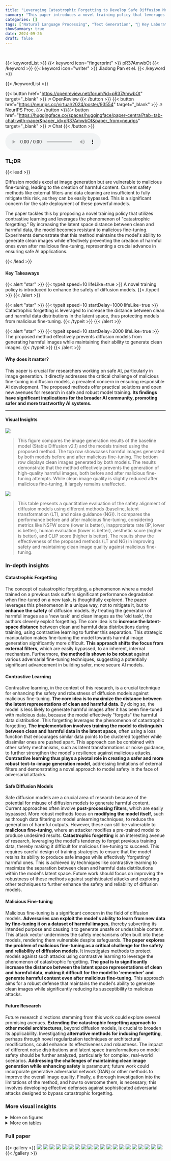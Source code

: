 ```yaml
---
title: "Leveraging Catastrophic Forgetting to Develop Safe Diffusion Models against Malicious Finetuning"
summary: "This paper introduces a novel training policy that leverages catastrophic forgetting to make diffusion models resilient against malicious fine-tuning, effectively preventing the generation of harmful ..."
categories: []
tags: ["Natural Language Processing", "Text Generation", "🏢 Key Laboratory of Intelligent Information Processing, Institute of Computing Technology, CAS",]
showSummary: true
date: 2024-09-26
draft: false
---
```


<br>

{{< keywordList >}}
{{< keyword icon="fingerprint" >}} pR37AmwbOt {{< /keyword >}}
{{< keyword icon="writer" >}} Jiadong Pan et el. {{< /keyword >}}
 
{{< /keywordList >}}

{{< button href="https://openreview.net/forum?id=pR37AmwbOt" target="_blank" >}}
↗ OpenReview
{{< /button >}}
{{< button href="https://neurips.cc/virtual/2024/poster/93554" target="_blank" >}}
↗ NeurIPS Proc.
{{< /button >}}{{< button href="https://huggingface.co/spaces/huggingface/paper-central?tab=tab-chat-with-paper&paper_id=pR37AmwbOt&paper_from=neurips" target="_blank" >}}
↗ Chat
{{< /button >}}



<audio controls>
    <source src="https://ai-paper-reviewer.com/pR37AmwbOt/podcast.wav" type="audio/wav">
    Your browser does not support the audio element.
</audio>


### TL;DR


{{< lead >}}

Diffusion models excel at image generation but are vulnerable to malicious fine-tuning, leading to the creation of harmful content. Current safety methods like external filters and data cleaning are insufficient to fully mitigate this risk, as they can be easily bypassed. This is a significant concern for the safe deployment of these powerful models. 

The paper tackles this by proposing a novel training policy that utilizes contrastive learning and leverages the phenomenon of "catastrophic forgetting."  By increasing the latent space distance between clean and harmful data, the model becomes resistant to malicious fine-tuning. Experiments demonstrate that this method maintains the model's ability to generate clean images while effectively preventing the creation of harmful ones even after malicious fine-tuning, representing a crucial advance in ensuring safe AI applications.

{{< /lead >}}


#### Key Takeaways

{{< alert "star" >}}
{{< typeit speed=10 lifeLike=true >}} A novel training policy is introduced to enhance the safety of diffusion models. {{< /typeit >}}
{{< /alert >}}

{{< alert "star" >}}
{{< typeit speed=10 startDelay=1000 lifeLike=true >}} Catastrophic forgetting is leveraged to increase the distance between clean and harmful data distributions in the latent space, thus protecting models from malicious fine-tuning. {{< /typeit >}}
{{< /alert >}}

{{< alert "star" >}}
{{< typeit speed=10 startDelay=2000 lifeLike=true >}} The proposed method effectively prevents diffusion models from generating harmful images while maintaining their ability to generate clean images. {{< /typeit >}}
{{< /alert >}}

#### Why does it matter?
This paper is crucial for researchers working on safe AI, particularly in image generation.  It directly addresses the critical challenge of malicious fine-tuning in diffusion models, a prevalent concern in ensuring responsible AI development. The proposed methods offer practical solutions and open new avenues for research in safe and robust model training. **Its findings have significant implications for the broader AI community, promoting safer and more trustworthy AI systems.**

------
#### Visual Insights



![](https://ai-paper-reviewer.com/pR37AmwbOt/figures_1_1.jpg)

> This figure compares the image generation results of the baseline model (Stable Diffusion v2.1) and the models trained using the proposed method.  The top row showcases harmful images generated by both models before and after malicious fine-tuning.  The bottom row displays clean images generated by both models.  The results demonstrate that the method effectively prevents the generation of high-quality harmful images, both before and after malicious fine-tuning attempts. While clean image quality is slightly reduced after malicious fine-tuning, it largely remains unaffected.





![](https://ai-paper-reviewer.com/pR37AmwbOt/tables_6_1.jpg)

> This table presents a quantitative evaluation of the safety alignment of diffusion models using different methods (baseline, latent transformation (LT), and noise guidance (NG)). It compares the performance before and after malicious fine-tuning, considering metrics like NSFW score (lower is better), inappropriate rate (IP, lower is better), human evaluation (lower is better), aesthetic score (higher is better), and CLIP score (higher is better). The results show the effectiveness of the proposed methods (LT and NG) in improving safety and maintaining clean image quality against malicious fine-tuning.





### In-depth insights


#### Catastrophic Forgetting
The concept of catastrophic forgetting, a phenomenon where a model trained on a previous task suffers significant performance degradation when fine-tuned on a new task, is thoughtfully explored.  The paper leverages this phenomenon in a unique way, not to mitigate it, but to **enhance the safety** of diffusion models. By treating the generation of harmful images as a 'new task' and clean images as the 'old task', the authors cleverly exploit forgetting. The core idea is to **increase the latent-space distance** between clean and harmful data distributions during training, using contrastive learning to further this separation.  This strategic manipulation makes fine-tuning the model towards harmful image generation significantly more difficult.  **This approach shifts the focus from external filters**, which are easily bypassed, to an inherent, internal mechanism.  Furthermore, **the method is shown to be robust** against various adversarial fine-tuning techniques, suggesting a potentially significant advancement in building safer, more secure AI models.

#### Contrastive Learning
Contrastive learning, in the context of this research, is a crucial technique for enhancing the safety and robustness of diffusion models against malicious fine-tuning.  **The core idea is to maximize the distance between the latent representations of clean and harmful data**. By doing so, the model is less likely to generate harmful images after it has been fine-tuned with malicious data, because the model effectively "forgets" the harmful data distribution. This forgetting leverages the phenomenon of catastrophic forgetting. **The implementation involves training the model to distinguish between clean and harmful data in the latent space**, often using a loss function that encourages similar data points to be clustered together while dissimilar ones are pushed apart.  This approach can be combined with other safety mechanisms, such as latent transformations or noise guidance, to further strengthen the model's resilience against malicious attacks.  **Contrastive learning thus plays a pivotal role in creating a safer and more robust text-to-image generation model**, addressing limitations of external filters and demonstrating a novel approach to model safety in the face of adversarial attacks.

#### Safe Diffusion Models
Safe diffusion models are a crucial area of research because of the potential for misuse of diffusion models to generate harmful content.  Current approaches often involve **post-processing filters**, which are easily bypassed.  More robust methods focus on **modifying the model itself**, such as through data filtering or model unlearning techniques, to reduce the generation of harmful outputs.  However, these can still be vulnerable to **malicious fine-tuning**, where an attacker modifies a pre-trained model to produce undesired results.  **Catastrophic forgetting** is an interesting avenue of research, leveraging the model's tendency to forget previous training data, thereby making it difficult for malicious fine-tuning to succeed. This requires careful design of training strategies to ensure that the model retains its ability to produce safe images while effectively 'forgetting' harmful ones.  This is achieved by techniques like contrastive learning to maximize the separation between clean and harmful data distributions within the model's latent space.  Future work should focus on improving the robustness of these methods against sophisticated attacks and exploring other techniques to further enhance the safety and reliability of diffusion models.

#### Malicious Fine-tuning
Malicious fine-tuning is a significant concern in the field of diffusion models.  **Adversaries can exploit the model's ability to learn from new data by fine-tuning it on a dataset of harmful images**, thereby subverting its intended purpose and causing it to generate unsafe or undesirable content. This attack vector undermines the safety mechanisms often built into these models, rendering them vulnerable despite safeguards. **The paper explores the problem of malicious fine-tuning as a critical challenge for the safety and reliability of diffusion models**. It investigates methods to protect models against such attacks using contrastive learning to leverage the phenomenon of catastrophic forgetting.  **The goal is to significantly increase the distance between the latent space representations of clean and harmful data, making it difficult for the model to 'remember' and generate harmful content even after malicious fine-tuning**. This approach aims for a robust defense that maintains the model's ability to generate clean images while significantly reducing its susceptibility to malicious attacks.

#### Future Research
Future research directions stemming from this work could explore several promising avenues.  **Extending the catastrophic forgetting approach to other model architectures**, beyond diffusion models, is crucial to broaden its applicability.  Investigating **alternative methods for inducing forgetting**, perhaps through novel regularization techniques or architectural modifications, could enhance its effectiveness and robustness.  The impact of different noise distributions and latent space transformations on model safety should be further analyzed, particularly for complex, real-world scenarios.  **Addressing the challenges of maintaining clean image generation while enhancing safety** is paramount; future work could incorporate generative adversarial network (GAN) or other methods to improve the overall image quality.  Finally, a thorough investigation into the limitations of the method, and how to overcome them, is necessary; this involves developing effective defenses against sophisticated adversarial attacks designed to bypass catastrophic forgetting.


### More visual insights

<details>
<summary>More on figures
</summary>


![](https://ai-paper-reviewer.com/pR37AmwbOt/figures_3_1.jpg)

> This figure illustrates the core idea of the proposed method. The left panel shows how the method leverages catastrophic forgetting by widening the distribution between clean and harmful data in the latent space.  The right panel shows how contrastive learning is used to achieve this separation, training the model to distinguish between clean and harmful data distributions.  The goal is to make generating harmful images a more difficult task for the model, effectively preventing malicious fine-tuning from degrading the model's safety.


![](https://ai-paper-reviewer.com/pR37AmwbOt/figures_8_1.jpg)

> This figure compares the image generation results of the baseline Stable Diffusion v2.1 model and models trained using the proposed method.  The top row shows harmful images generated by both models, illustrating the degradation in quality caused by the malicious fine-tuning that the proposed method mitigates. The bottom row shows clean images generated by both models before and after malicious fine-tuning, demonstrating the method's success in preserving the model's ability to generate clean images even after malicious fine-tuning.


![](https://ai-paper-reviewer.com/pR37AmwbOt/figures_15_1.jpg)

> This figure compares image generation results from the Stable Diffusion v2.1 baseline model and the model trained using the proposed method.  The top row displays harmful images generated by both models; the bottom row shows clean images generated by both. The results illustrate the effectiveness of the proposed method in maintaining clean image generation quality while preventing the generation of harmful images even after malicious fine-tuning. The method's safety alignment prevents the model from generating harmful images initially, and it resists the malicious fine-tuning attempts which only produce low-quality images.


![](https://ai-paper-reviewer.com/pR37AmwbOt/figures_17_1.jpg)

> This figure shows the results of the proposed method compared to the baseline model (Stable Diffusion v2.1).  The top row displays images generated by the baseline model, illustrating the generation of harmful content before and after malicious fine-tuning.  The bottom row shows images generated by the proposed method, demonstrating the method's ability to maintain the generation quality of clean images while preventing the generation of harmful images, even after malicious fine-tuning. The difference in image quality between the baseline and proposed method highlights the effectiveness of the proposed approach.


![](https://ai-paper-reviewer.com/pR37AmwbOt/figures_17_2.jpg)

> This figure compares image generation results from the baseline Stable Diffusion v2.1 model and the models trained using the proposed method.  The top row shows examples of harmful images generated by both models, illustrating that the proposed method successfully degrades the quality of harmful images even after malicious fine-tuning, indicating improved safety. The bottom row shows clean images generated by both models, showcasing that the proposed method maintains the generation quality of clean images, even with a slight decrease in color and texture detail after malicious fine-tuning. The orange boxes were added for publication purposes and are not part of the original figure.


</details>




<details>
<summary>More on tables
</summary>


![](https://ai-paper-reviewer.com/pR37AmwbOt/tables_7_1.jpg)
> This table presents the results of a safety reinforcement experiment.  It compares the performance of original safe models with models reinforced using the proposed method, both before and after malicious fine-tuning.  The metrics used include NSFW Score, IP (Inappropriate Rate), Aesthetic Score, and CLIP Score, measuring the balance between safety and maintaining the quality of clean image generation.

![](https://ai-paper-reviewer.com/pR37AmwbOt/tables_7_2.jpg)
> This table presents a comparison of the changes in image generation quality (Aesthetic and CLIP scores) before and after fine-tuning a model with both clean and harmful images. The results show that harmful fine-tuning leads to more significant degradation in the quality of clean image generation than clean fine-tuning, highlighting the effect of catastrophic forgetting.

![](https://ai-paper-reviewer.com/pR37AmwbOt/tables_8_1.jpg)
> This table presents FID scores (Fréchet Inception Distance) calculated on the COCO-30K dataset, evaluating the quality of clean image generation before and after malicious fine-tuning. Lower FID scores indicate better quality. It compares different models: the original Stable Diffusion (SD) v1.4, SD v1.4 fine-tuned with an ESD-Nudity-u1 model for safety, and the proposed method with safety alignment and reinforcement. The 'Δ' column shows the decrease in FID score (quality drop) after malicious fine-tuning.  The results highlight the impact of malicious fine-tuning and demonstrate that the proposed method mitigates the quality degradation more effectively.

![](https://ai-paper-reviewer.com/pR37AmwbOt/tables_8_2.jpg)
> This table compares the Inappropriate Rate (IP) of different models designed to prevent the generation of inappropriate images.  It includes several baseline models (ESD-Nudity variants, SLD-Medium, SLD-Max) and the proposed method ('Ours (Safe Alignment)').  The IP metric quantifies the percentage of images incorrectly identified as safe. Lower IP values indicate better safety performance. The table shows that the proposed method achieves comparable safety performance to the state-of-the-art baselines.

![](https://ai-paper-reviewer.com/pR37AmwbOt/tables_9_1.jpg)
> This table presents the results of experiments evaluating the model's performance on datasets containing both sexual and violent content.  It compares the NSFW score, inappropriate rate (IP), aesthetic score, and CLIP score before and after malicious fine-tuning, for both the original model and models fine-tuned with the proposed latent transformation (LT) and noise guidance (NG) methods.  The results demonstrate the effectiveness of these methods in preventing the generation of harmful images while maintaining the generation quality of clean images.

![](https://ai-paper-reviewer.com/pR37AmwbOt/tables_9_2.jpg)
> This table presents the results of evaluating the safety and image quality of the model on various datasets.  The 'Clean' section shows the Aesthetic Score (higher is better) for clean image generation on LAION-5B, DiffusionDB, and COCO datasets.  The 'Harmful' section shows the NSFW Score (lower is better) for harmful image generation on Mistral-7B, I2P, and Unsafe datasets.  The results demonstrate the model's ability to generate high-quality clean images while effectively suppressing the generation of harmful images across different datasets.

![](https://ai-paper-reviewer.com/pR37AmwbOt/tables_14_1.jpg)
> This table presents the results of a safety alignment experiment using Stable Diffusion XL.  It compares the performance of the original model and models fine-tuned with the proposed method (LT and NG) before and after malicious fine-tuning. The metrics evaluated include NSFW Score, IP, Aesthetic Score, and CLIP Score, assessing both the generation of harmful and clean images.  The results demonstrate the effectiveness of the method in improving the safety and maintaining the quality of clean image generation.

![](https://ai-paper-reviewer.com/pR37AmwbOt/tables_14_2.jpg)
> This table presents the results of evaluating the model's robustness against malicious fine-tuning by varying the number of malicious fine-tuning steps. The Inappropriate Rate (IP), a measure of the model's safety, is assessed after 0, 20, 100, and 200 malicious fine-tuning steps.  The results show that even after 200 steps of malicious fine-tuning, the IP remains below 4%, indicating that the model effectively resists malicious attempts to make it generate harmful images.

![](https://ai-paper-reviewer.com/pR37AmwbOt/tables_15_1.jpg)
> This table presents the results of an experiment comparing two noise-adding methods (fixed noise and changing noise) within two different training scenarios (safety alignment and safety reinforcement).  It shows the NSFW scores (lower is better, indicating fewer unsafe images) and Aesthetic scores (higher is better, indicating better image quality) before and after malicious fine-tuning. The results indicate the effectiveness of the noise methods in improving model safety.

![](https://ai-paper-reviewer.com/pR37AmwbOt/tables_18_1.jpg)
> This table presents the results of attacking a safety-aligned diffusion model using the UnlearnDiffAtk method.  It compares the attack success rate (ASR) of the proposed model against three other unlearned diffusion models (ESD, FMN, SLD). The lower ASR values indicate a stronger resilience to attacks. The proposed model demonstrates a significantly lower ASR when attacked, indicating better safety and robustness against malicious fine-tuning.

</details>




### Full paper

{{< gallery >}}
<img src="https://ai-paper-reviewer.com/pR37AmwbOt/1.png" class="grid-w50 md:grid-w33 xl:grid-w25" />
<img src="https://ai-paper-reviewer.com/pR37AmwbOt/2.png" class="grid-w50 md:grid-w33 xl:grid-w25" />
<img src="https://ai-paper-reviewer.com/pR37AmwbOt/3.png" class="grid-w50 md:grid-w33 xl:grid-w25" />
<img src="https://ai-paper-reviewer.com/pR37AmwbOt/4.png" class="grid-w50 md:grid-w33 xl:grid-w25" />
<img src="https://ai-paper-reviewer.com/pR37AmwbOt/5.png" class="grid-w50 md:grid-w33 xl:grid-w25" />
<img src="https://ai-paper-reviewer.com/pR37AmwbOt/6.png" class="grid-w50 md:grid-w33 xl:grid-w25" />
<img src="https://ai-paper-reviewer.com/pR37AmwbOt/7.png" class="grid-w50 md:grid-w33 xl:grid-w25" />
<img src="https://ai-paper-reviewer.com/pR37AmwbOt/8.png" class="grid-w50 md:grid-w33 xl:grid-w25" />
<img src="https://ai-paper-reviewer.com/pR37AmwbOt/9.png" class="grid-w50 md:grid-w33 xl:grid-w25" />
<img src="https://ai-paper-reviewer.com/pR37AmwbOt/10.png" class="grid-w50 md:grid-w33 xl:grid-w25" />
<img src="https://ai-paper-reviewer.com/pR37AmwbOt/11.png" class="grid-w50 md:grid-w33 xl:grid-w25" />
<img src="https://ai-paper-reviewer.com/pR37AmwbOt/12.png" class="grid-w50 md:grid-w33 xl:grid-w25" />
<img src="https://ai-paper-reviewer.com/pR37AmwbOt/13.png" class="grid-w50 md:grid-w33 xl:grid-w25" />
<img src="https://ai-paper-reviewer.com/pR37AmwbOt/14.png" class="grid-w50 md:grid-w33 xl:grid-w25" />
<img src="https://ai-paper-reviewer.com/pR37AmwbOt/15.png" class="grid-w50 md:grid-w33 xl:grid-w25" />
<img src="https://ai-paper-reviewer.com/pR37AmwbOt/16.png" class="grid-w50 md:grid-w33 xl:grid-w25" />
<img src="https://ai-paper-reviewer.com/pR37AmwbOt/17.png" class="grid-w50 md:grid-w33 xl:grid-w25" />
<img src="https://ai-paper-reviewer.com/pR37AmwbOt/18.png" class="grid-w50 md:grid-w33 xl:grid-w25" />
<img src="https://ai-paper-reviewer.com/pR37AmwbOt/19.png" class="grid-w50 md:grid-w33 xl:grid-w25" />
<img src="https://ai-paper-reviewer.com/pR37AmwbOt/20.png" class="grid-w50 md:grid-w33 xl:grid-w25" />
{{< /gallery >}}